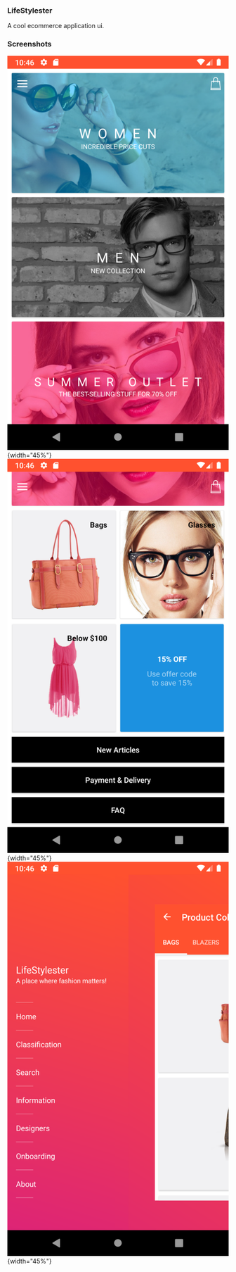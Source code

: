 ### LifeStylester

A cool ecommerce application ui.

### Screenshots

[![Screen1](screenshots/screen1.png)](){width="45%"}
[![Screen1](screenshots/screen2.png)](){width="45%"}
[![Screen1](screenshots/screen3.png)](){width="45%"}
